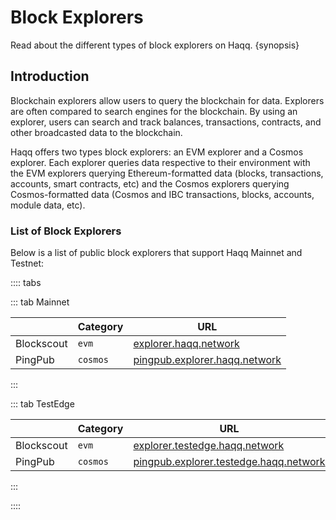 <!--
order: 1
-->

# Block Explorers

Read about the different types of block explorers on Haqq. {synopsis}

## Introduction

Blockchain explorers allow users to query the blockchain for data. Explorers are often compared to search engines for the blockchain. By using an explorer, users can search and track balances, transactions, contracts, and other broadcasted data to the blockchain.

Haqq offers two types block explorers: an EVM explorer and a Cosmos explorer. Each explorer queries data respective to their environment with the EVM explorers querying Ethereum-formatted data (blocks, transactions, accounts, smart contracts, etc) and the Cosmos explorers querying Cosmos-formatted data (Cosmos and IBC transactions, blocks, accounts, module data, etc).

### List of Block Explorers

Below is a list of public block explorers that support Haqq Mainnet and Testnet:

:::: tabs

::: tab Mainnet

|                      | Category | URL                    |
| -------------------- | -------- | ---------------------- |
| Blockscout  | `evm`    | [explorer.haqq.network](https://explorer.haqq.network/)                       |
| PingPub | `cosmos` | [pingpub.explorer.haqq.network](https://pingpub.explorer.haqq.network/haqq)

:::

::: tab TestEdge

|                      | Category | URL                    |
| -------------------- | -------- | ---------------------- |
| Blockscout  | `evm` |[explorer.testedge.haqq.network](https://explorer.testedge.haqq.network/)    |                       |
| PingPub | `cosmos` | [pingpub.explorer.testedge.haqq.network](https://pingpub.explorer.testedge.haqq.network/haqq)

:::

::::
